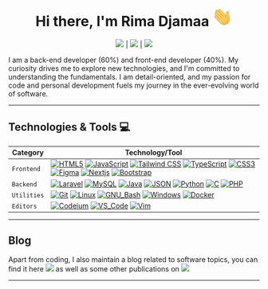<!-- Title -->
<h1 align="center">Hi there, I'm Rima Djamaa <img src="assets/wave.gif" width="40"></h1>

<!-- Social Links -->
<p align="center">
  <a href="https://twitter.com/rimadjamaa" title="Twitter - @rimadjamaa"><img src="https://img.shields.io/badge/Twitter-1DA1F2.svg?&style=plastic&logo=twitter&logoColor=white"/></a> | <a href="https://www.linkedin.com/in/ryma-djamaa-648a4b260/" title="LinkedIn - Rima djamaa"><img src="https://img.shields.io/badge/Linkedin-0A66C2.svg?&style=plastic&logo=linkedin&logoColor=white"/></a> | <a href="https://rimadjamaa.github.io/MyLogiciel/" title="Personal Website - rimadjamaa.com"><img src="https://img.shields.io/badge/rimadjamaa.com%20-%20?style=plastic&logoColor=white"/></a>
</p>

I am a back-end developer (60%) and front-end developer (40%). My curiosity drives me to explore new technologies, and I'm committed to understanding the fundamentals. I am detail-oriented, and my passion for code and personal development fuels my journey in the ever-evolving world of software.

---

## Technologies & Tools 💻

| Category    | Technology/Tool                                                                                                                                                                                                                                                                                                                                                                                                                                                                                                                                                                                                                                                                                                                                                                                                                                                                                                                                                                                                                                                                                                                                                                                                                    |
| ----------- | ---------------------------------------------------------------------------------------------------------------------------------------------------------------------------------------------------------------------------------------------------------------------------------------------------------------------------------------------------------------------------------------------------------------------------------------------------------------------------------------------------------------------------------------------------------------------------------------------------------------------------------------------------------------------------------------------------------------------------------------------------------------------------------------------------------------------------------------------------------------------------------------------------------------------------------------------------------------------------------------------------------------------------------------------------------------------------------------------------------------------------------------------------------------------------------------------------------------------------------- |
| `Frontend`  | [![HTML5](https://img.shields.io/badge/-HTML5-E34F26?&style=flat-square&logo=html5&labelColor=282828)](https://developer.mozilla.org/en-US/docs/Web/HTML) [![JavaScript](https://img.shields.io/badge/-JavaScript-F7DF1E?logo=javascript&style=flat-square&labelColor=282828)](https://developer.mozilla.org/en-US/docs/Web/javascript) [![Tailwind CSS](https://img.shields.io/badge/-Tailwind_CSS-06B6D4?logo=tailwindcss&style=flat-square&labelColor=282828)](https://tailwindcss.com/) [![TypeScript](https://img.shields.io/badge/-TypeScript-3178C6?logo=typescript&style=flat-square&logoColor=1572B6&labelColor=282828)](https://www.typescriptlang.org/) [![CSS3](https://img.shields.io/badge/-CSS3-1572B6?logo=css3&style=flat-square&logoColor=1572B6&labelColor=282828)](https://developer.mozilla.org/en-US/docs/Web/CSS) [![Figma](https://img.shields.io/badge/Figma-9A53F5?style=flat-square&logo=figma&logoColor=white)](https://help.figma.com/hc/en-us/) [![Nextjs](https://img.shields.io/badge/-Next.js-000000?logo=nextdotjs&style=flat-square&labelColor=282828)](https://nextjs.org/) [![Bootstrap](https://img.shields.io/badge/≡-Bootstrap-7952B3?logo=bootstrap&style=flat-square&labelColor=282828)](https://getbootstrap.com/) |
| `Backend`   | [![Laravel](https://img.shields.io/badge/-Laravel-FF2D20?logo=laravel&style=flat-square&labelColor=282828)](https://laravel.com/) [![MySQL](https://img.shields.io/badge/-MySQL-4479A1?logo=mysql&style=flat-square&labelColor=282828)](https://www.mysql.com/) [![Java](https://img.shields.io/badge/-Java-004466?logo=coffeescript&style=flat-square&logoColor=004466&labelColor=282828)](https://www.java.com/) [![JSON](https://img.shields.io/badge/-JSON-000000?logo=json&style=flat-square&logoColor=000000&labelColor=282828)](https://www.json.org/json-en.html) [![Python](https://img.shields.io/badge/≡-Python-3776AB?logo=Python&style=flat-square&labelColor=282828)](https://www.python.org/) [![C](https://img.shields.io/badge/≡-Language-A8B9CC?logo=C&style=flat-square&labelColor=282828)](https://www.gnu.org/software/gnu-c-manual/gnu-c-manual.html) [![PHP](https://img.shields.io/badge/≡-PHP-777BB4?logo=php&style=flat-square&labelColor=282828)](https://www.php.net/)                                                                                                                                                                                                                                                                                                                                                                                                                                                                                          |
| `Utilities` | [![Git](https://img.shields.io/badge/-Git-F05032?logo=git&style=flat-square&labelColor=282828)](https://git-scm.com/) [![Linux](https://img.shields.io/badge/-Linux-FCC624?logo=linux&style=flat-square&labelColor=282828)](https://www.linux.org/pages/download/) [![GNU_Bash](https://img.shields.io/badge/-GNU_Bash-4EAA25?logo=GNU-Bash&style=flat-square&labelColor=282828)](https://www.gnu.org/software/bash/) [![Windows](https://img.shields.io/badge/-Windows-0078D4?logo=windows&style=flat-square&logoColor=0078D4&labelColor=282828)](https://www.microsoft.com/es-co/windows) [![Docker](https://img.shields.io/badge/≡-Docker-004daa?logo=docker&style=flat-square&labelColor=282828)](https://www.docker.org/)                                                                                                                                                                                                                                                                                                                                                                                                                                                                                                                                                                                                                                       |
| `Editors`   | [![Codeium](https://img.shields.io/badge/-Codeium-09B6A2?logo=codeium&style=flat-square&logoColor=90E59A&labelColor=282828)](https://codeium.com/) [![VS_Code](https://img.shields.io/badge/-VS_Code-007ACC?logo=visual-studio-code&style=flat-square&logoColor=007ACC&labelColor=282828)](https://code.visualstudio.com/) [![Vim](https://img.shields.io/badge/≡-Vim-019733?logo=Vim&style=flat-square&logoColor=019733&labelColor=282828)](https://www.vim.org/)                                                                                                                                                                                                                                                                                                                                                                                                                                                                                                                                                                                                                                                                                                                                                                                                                                                                                                         |

---

## Blog

Apart from coding, I also maintain a blog related to software topics, you can find it here [<img src="https://img.shields.io/badge/Medium-12100E.svg?&style=plastic&logo=medium&logoColor=white"/>](https://medium.com/@djamaarima7) as well as some other publications on [<img src="https://img.shields.io/badge/Blog-30d0ff.svg?&style=plastic"/>]([https://medium.com/@josephmahiuha](https://x.com/RimaDjamaa))

---

<!-- Resources -->
<!-- Icons: https://simpleicons.org/ -->
<!-- GitHub Stats: https://github.com/anuraghazra/github-readme-stats -->
<!-- Emojis: https://emojipedia.org/emoji/ -->
<!-- HTML Emojis: https://www.fileformat.info/index.htm -->
<!-- Shields: https://shields.io/ -->
<!-- Awesome GitHub Profile README: https://github.com/abhisheknaiidu/awesome-github-profile-readme -->
<!-- bg_color=1d1f21 -->
